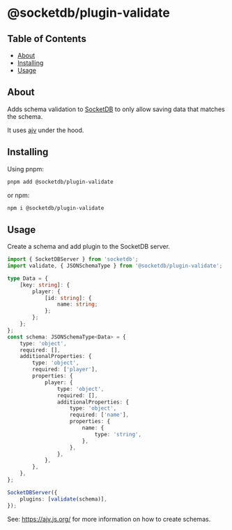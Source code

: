# @socketdb/plugin-validate

## Table of Contents

- [About](#about)
- [Installing](#installing)
- [Usage](#usage)

## About <a name = "about"></a>

Adds schema validation to [SocketDB](https://github.com/TimoBechtel/socketdb) to only allow saving data that matches the schema.

It uses [ajv](https://ajv.js.org/) under the hood.

## Installing <a name = "installing"></a>

Using pnpm:

```sh
pnpm add @socketdb/plugin-validate
```

or npm:

```sh
npm i @socketdb/plugin-validate
```

## Usage <a name = "usage"></a>

Create a schema and add plugin to the SocketDB server.

```ts
import { SocketDBServer } from 'socketdb';
import validate, { JSONSchemaType } from '@socketdb/plugin-validate';

type Data = {
	[key: string]: {
		player: {
			[id: string]: {
				name: string;
			};
		};
	};
};
const schema: JSONSchemaType<Data> = {
	type: 'object',
	required: [],
	additionalProperties: {
		type: 'object',
		required: ['player'],
		properties: {
			player: {
				type: 'object',
				required: [],
				additionalProperties: {
					type: 'object',
					required: ['name'],
					properties: {
						name: {
							type: 'string',
						},
					},
				},
			},
		},
	},
};

SocketDBServer({
	plugins: [validate(schema)],
});
```

See: <https://ajv.js.org/> for more information on how to create schemas.
